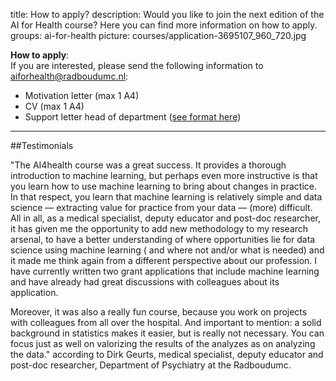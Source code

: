 title: How to apply?
description: Would you like to join the next edition of the AI for Health course? Here you can find more information on how to apply.
groups: ai-for-health
picture: courses/application-3695107_960_720.jpg


**How to apply**:<br>
If you are interested, please send the following information to aiforhealth@radboudumc.nl:

- Motivation letter (max 1 A4)
- CV (max 1 A4)
- Support letter head of department ([see format here](https://www.radboudumc.nl/intranet/getmedia/722df5b9-18e5-473e-978f-fd8bb4636564/Concept-akkoord-Afdelingshoofd-deelname-cursus-februari-2021.aspx))

***

##Testimonials

"The AI4health course was a great success. It provides a thorough introduction to machine learning, but perhaps even more instructive is that you learn how to use machine learning to bring about changes in practice. In that respect, you learn that machine learning is relatively simple and data science — extracting value for practice from your data — (more) difficult. All in all, as a medical specialist, deputy educator and post-doc researcher, it has given me the opportunity to add new methodology to my research arsenal, to have a better understanding of where opportunities lie for data science using machine learning ( and where not and/or what is needed) and it made me think again from a different perspective about our profession. I have currently written two grant applications that include machine learning and have already had great discussions with colleagues about its application.
 
Moreover, it was also a really fun course, because you work on projects with colleagues from all over the hospital. And important to mention: a solid background in statistics makes it easier, but is really not necessary. You can focus just as well on valorizing the results of the analyzes as on analyzing the data." according to Dirk Geurts, medical specialist, deputy educator and post-doc researcher, Department of Psychiatry at the Radboudumc.
